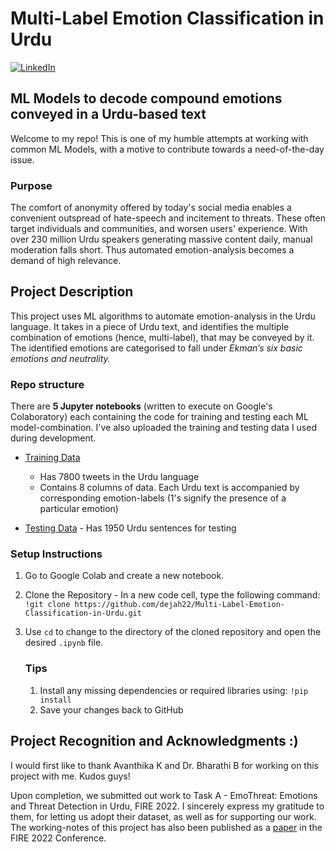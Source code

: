 # Multi-Label Emotion Classification in Urdu
[![LinkedIn](https://img.shields.io/badge/linkedin-%230077B5.svg?style=for-the-badge&logo=linkedin&logoColor=white)](https://www.linkedin.com/in/dejah-madhusankar/)
##  ML Models to decode compound emotions conveyed in a Urdu-based text 
Welcome to my repo! This is one of my humble attempts at working with common ML Models, with a motive to contribute towards a need-of-the-day issue.

### Purpose
The comfort of anonymity offered by today's social media enables a convenient outspread of hate-speech and incitement to threats. These often target individuals and communities, and worsen users' experience. With over 230 million Urdu speakers generating massive content daily, manual moderation falls short. Thus automated emotion-analysis becomes a demand of high relevance.

## Project Description
This project uses ML algorithms to automate emotion-analysis in the Urdu language. It takes in a piece of Urdu text, and identifies the multiple combination of emotions (hence, multi-label), that may be conveyed by it. The identified emotions are categorised to fall under _Ekman’s six basic emotions and neutrality._

### Repo structure
There are **5 Jupyter notebooks** (written to execute on Google's Colaboratory) each containing the code for training and testing each ML model-combination. I've also uploaded the training and testing data I used during development.

 - [Training Data]()
     - Has 7800 tweets in the Urdu language
     - Contains 8 columns of data. Each Urdu text is accompanied by corresponding emotion-labels (1's signify the presence of a particular emotion)

 - [Testing Data]() - Has 1950 Urdu sentences for testing

### Setup Instructions
1. Go to Google Colab and create a new notebook.
2. Clone the Repository - In a new code cell, type the following command: 
`!git clone https://github.com/dejah22/Multi-Label-Emotion-Classification-in-Urdu.git`
3. Use `cd` to change to the directory of the cloned repository and open the desired `.ipynb` file.

    ### Tips
    1. Install any missing dependencies or required libraries using: `!pip install`
    2. Save your changes back to GitHub

## Project Recognition and Acknowledgments :)
I would first like to thank Avanthika K and Dr. Bharathi B for working on this project with me. Kudos guys!

Upon completion, we submitted out work to Task A - EmoThreat: Emotions and Threat Detection in Urdu, FIRE 2022. I sincerely express my gratitude to them, for letting us adopt their dataset, as well as for supporting our work.
The working-notes of this project has also been published as a [paper](https://scholar.google.com/citations?view_op=view_citation&hl=en&user=10rvNFUAAAAJ&citation_for_view=10rvNFUAAAAJ:u5HHmVD_uO8C) in the FIRE 2022 Conference.

